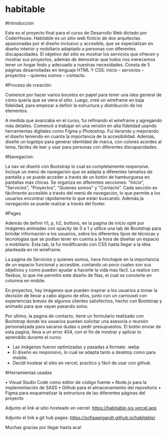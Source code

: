 # habitable



#Introducción

Este es el proyecto final para el curso de Desarrollo Web dictado por CoderHouse. Habitable es un sitio web ficticio de dos arquitectas apasionadas por el diseño inclusivo y accesible, que se especializan en diseño interior y mobiliario adaptado a personas con diferentes discapacidades. El objetivo del sitio es mostrar los servicios que ofrecen y mostrar sus proyectos, además de demostrar que todos nos merecemos tener un hogar lindo y adecuado a nuestras necesidades. 
Consta de 5 páginas desarrolladas en lenguaje HTML Y CSS: inicio – servicios – proyectos – quienes somos – contacto.

#Proceso de creación:

Comencé por hacer varios bocetos en papel para tener una idea general de cómo quería que se viera el sitio. Luego, creé un wireframe en baja fidelidad, para empezar a definir la estructura y distribución de los elementos.

A medida que avanzaba en el curso, fui refinando el wireframe y agregando más detalles. Comencé a trabajar en una versión en alta fidelidad usando herramientas digitales como Figma y Photoshop. Fui iterando y mejorando el diseño teniendo en cuanta la importancia de la accesibilidad. 
Además, diseñé un logotipo para generar identidad de marca, con colores acordes al tema, fáciles de leer y usar para personas con diferentes discapacidades. 

#Navegacion:

La nav se diseñó con Bootstrap lo cual es completamente responsive. Incluye un menú de navegación que se adapta a diferentes tamaños de pantalla y se puede acceder a través de un botón de hamburguesa en pantallas más chicas.
Se organiza en diferentes secciones: "Inicio", "Servicios", "Proyectos", "Quienes somos" y "Contacto”. Cada sección es fácilmente accesible a través del menú de navegación, lo que permite a los usuarios encontrar rápidamente lo que están buscando.
Además,la navegación se puede realizar a través del footer.

#Pages

Además de definir h1, p, h2, bottons, en la pagina de inicio opté por imágenes animadas con opacity de 0 a 1 y utilice una tab de Bootstrap para brindar información a los usuarios, sobre los diferentes tipos de técnicas y tecnologías que se podían tener en cuenta a la hora de diseñar un espacio o mobiliario. 
Esta tab, la fui modificando con CSS hasta llegar a la idea planteada en mi wireframe.

La pagina de Servicios y quienes somos, hace hinchapie en la importancia de un espacio funcional y accesible, contando un poco cuales son sus objetivos y como pueden ayudar a hacerte la vida mas fácil. La realice con flexbox, lo que me permitió este diseño de filas, el cual se convierte en columna en mobile. 

En proyectos, hay imágenes que pueden inspirar a los usuarios a tomar la decisión de llevar a cabo alguno de ellos, junto con un carrousel con experiencias breves de algunos clientes satisfechos, hecho con Bootstrap y animado para que vayan pasando solos.

Por ultimo, la pagina de contacto, tiene un formulario realizado con Bootstrap donde los usuarios pueden solicitar una asesoría o reunión personalizada para sacarse dudas o pedir presupuestos.
El botón enviar de esta pagina, lleva a un error 404, con el fin de mostrar y aplicar lo aprendido durante el curso. 

-	Las imágenes fueron optimizadas y pasadas a formato .webp
-	El diseño es responsivo, lo cual se adapta tanto a desktop como para mobile.
-	Decidi hostear el sitio en vercel, practico y fácil de usar con github.


#Herramientas usadas

•	Visual Studio Code como editor de código fuente
•	Node.js para la implementación de SASS
•	Github para el almacenamiento del repositorio
•	Figma para esquematizar la estructura de las diferentes páginas del proyecto



Adjunto el link al sitio hosteado en vercel: https://habitable-six.vercel.app

Adjunto el link a git hub pages: https://sofiaweigandt.github.io/habitable/



Muchas gracias por llegar hasta aca! 